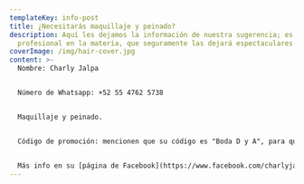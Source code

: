 ```yaml
---
templateKey: info-post
title: ¿Necesitarás maquillaje y peinado?
description: Aquí les dejamos la información de nuestra sugerencia; es un
  profesional en la materia, que seguramente las dejará espectaculares.
coverImage: /img/hair-cover.jpg
content: >-
  Nombre: Charly Jalpa


  Número de Whatsapp: +52 55 4762 5738


  Maquillaje y peinado.


  Código de promoción: mencionen que su código es "Boda D y A", para que las identifique como parte de nuestro evento, y pueda darles un descuento a su precio habitual, si se reúnen 6 personas o más. 


  Más info en su [página de Facebook](https://www.facebook.com/charlyjalpamaquillistaprofesional/)[](https://www.facebook.com/charlyjalpamaquillistaprofesional/)
---
```

